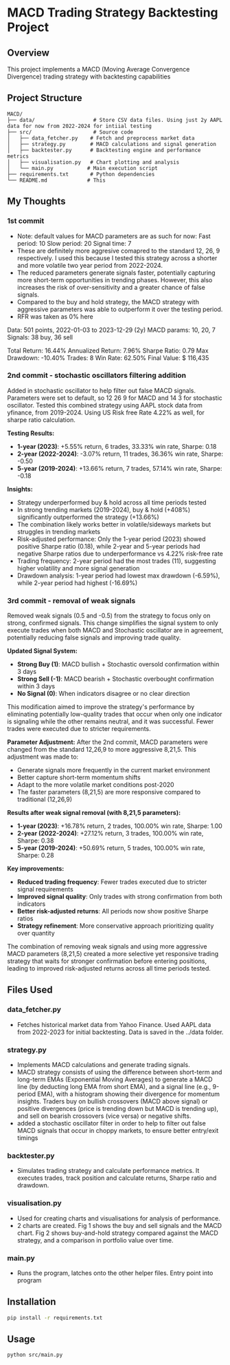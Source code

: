 # MACD Trading Strategy Backtesting Project

## Overview
This project implements a MACD (Moving Average Convergence Divergence) trading strategy with backtesting capabilities

## Project Structure

```
MACD/
├── data/                   # Store CSV data files. Using just 2y AAPL data for now from 2022-2024 for intiial testing
├── src/                    # Source code
│   ├── data_fetcher.py    # Fetch and preprocess market data
│   ├── strategy.py        # MACD calculations and signal generation
│   ├── backtester.py      # Backtesting engine and performance metrics
│   ├── visualisation.py   # Chart plotting and analysis
│   └── main.py           # Main execution script
├── requirements.txt       # Python dependencies
└── README.md             # This

```

## My Thoughts
### **1st commit**
- Note: default values for MACD parameters are as such for now: 
    Fast period: 10
    Slow period: 20
    Signal time: 7
- These are definitely more aggresive comapred to the standard 12, 26, 9 respectively. I used this because I tested this strategy across a shorter and more volatile two year period from 2022-2024.
- The reduced parameters generate signals faster, potentially capturing more short-term opportunities in trending phases. However, this also increases the risk of over-sensitivity and a greater chance of false signals.
- Compared to the buy and hold strategy, the MACD strategy with aggressive parameters was able to outperform it over the testing period.
- RFR was taken as 0% here

Data: 501 points, 2022-01-03 to 2023-12-29 (2y)
MACD params: 10, 20, 7
Signals: 38 buy, 36 sell

Total Return:        16.44%
Annualized Return:    7.96%
Sharpe Ratio:          0.79
Max Drawdown:       -10.40%
Trades:                   8
Win Rate:            62.50%
Final Value:       $ 116,435

### **2nd commit - stochastic oscillators filtering addition**
Added in stochastic oscillator to help filter out false MACD signals. Parameters were set to default, so 12 26 9 for MACD and 14 3 for stochastic oscillator. Tested this combined strategy using AAPL stock data from yfinance, from 2019-2024. Using US Risk free Rate 4.22% as well, for sharpe ratio calculation.

**Testing Results:**
- **1-year (2023)**: +5.55% return, 6 trades, 33.33% win rate, Sharpe: 0.18
- **2-year (2022-2024)**: -3.07% return, 11 trades, 36.36% win rate, Sharpe: -0.50
- **5-year (2019-2024)**: +13.66% return, 7 trades, 57.14% win rate, Sharpe: -0.18

**Insights:**
- Strategy underperformed buy & hold across all time periods tested
- In strong trending markets (2019-2024), buy & hold (+408%) significantly outperformed the strategy (+13.66%)
- The combination likely works better in volatile/sideways markets but struggles in trending markets
- Risk-adjusted performance: Only the 1-year period (2023) showed positive Sharpe ratio (0.18), while 2-year and 5-year periods had negative Sharpe ratios due to underperformance vs 4.22% risk-free rate
- Trading frequency: 2-year period had the most trades (11), suggesting higher volatility and more signal generation
- Drawdown analysis: 1-year period had lowest max drawdown (-6.59%), while 2-year period had highest (-16.69%)

### **3rd commit - removal of weak signals**
Removed weak signals (0.5 and -0.5) from the strategy to focus only on strong, confirmed signals. This change simplifies the signal system to only execute trades when both MACD and Stochastic oscillator are in agreement, potentially reducing false signals and improving trade quality.

**Updated Signal System:**
- **Strong Buy (1)**: MACD bullish + Stochastic oversold confirmation within 3 days
- **Strong Sell (-1)**: MACD bearish + Stochastic overbought confirmation within 3 days  
- **No Signal (0)**: When indicators disagree or no clear direction

This modification aimed to improve the strategy's performance by eliminating potentially low-quality trades that occur when only one indicator is signaling while the other remains neutral, and it was successful. Fewer trades were executed due to stricter requirements.

**Parameter Adjustment:**
After the 2nd commit, MACD parameters were changed from the standard 12,26,9 to more aggressive 8,21,5. This adjustment was made to:
- Generate signals more frequently in the current market environment
- Better capture short-term momentum shifts
- Adapt to the more volatile market conditions post-2020
- The faster parameters (8,21,5) are more responsive compared to traditional (12,26,9)

**Results after weak signal removal (with 8,21,5 parameters):**
- **1-year (2023)**: +16.78% return, 2 trades, 100.00% win rate, Sharpe: 1.00
- **2-year (2022-2024)**: +27.12% return, 3 trades, 100.00% win rate, Sharpe: 0.38
- **5-year (2019-2024)**: +50.69% return, 5 trades, 100.00% win rate, Sharpe: 0.28

**Key improvements:**
- **Reduced trading frequency**: Fewer trades executed due to stricter signal requirements
- **Improved signal quality**: Only trades with strong confirmation from both indicators
- **Better risk-adjusted returns**: All periods now show positive Sharpe ratios
- **Strategy refinement**: More conservative approach prioritizing quality over quantity

The combination of removing weak signals and using more aggressive MACD parameters (8,21,5) created a more selective yet responsive trading strategy that waits for stronger confirmation before entering positions, leading to improved risk-adjusted returns across all time periods tested.


## Files Used

### data_fetcher.py
- Fetches historical market data from Yahoo Finance. Used AAPL data from 2022-2023 for initial backtesting. Data is saved in the ../data folder.


### strategy.py
- Implements MACD calculations and generate trading signals. 
- MACD strategy consists of using the difference between short-term and long-term EMAs (Exponential Moving Averages) to generate a MACD line (by deducting long EMA from short EMA), and a signal line (e.g., 9-period EMA), with a histogram showing their divergence for momentum insights. Traders buy on bullish crossovers (MACD above signal) or positive divergences (price is trending down but MACD is trending up), and sell on bearish crossovers (vice versa) or negative shifts.
- added a stochastic oscillator filter in order to help to filter out false MACD signals that occur in choppy markets, to ensure better entry/exit timings

### backtester.py
-  Simulates trading strategy and calculate performance metrics. It executes trades, track position and calculate returns, Sharpe ratio and drawdown.


### visualisation.py
- Used for creating charts and visualisations for analysis of performance. 
- 2 charts are created. Fig 1 shows the buy and sell signals and the MACD chart. Fig 2 shows buy-and-hold strategy compared against the MACD strategy, and a comparison in portfolio value over time.


### main.py
- Runs the program, latches onto the other helper files. Entry point into program



## Installation

```bash
pip install -r requirements.txt
```

## Usage

```bash
python src/main.py
```

